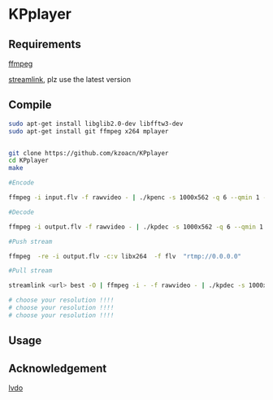 # KPplayer

## Requirements

[ffmpeg](https://ffmpeg.org/)


[streamlink](https://github.com/streamlink/streamlink), plz use the latest version


## Compile

``` bash
sudo apt-get install libglib2.0-dev libfftw3-dev
sudo apt-get install git ffmpeg x264 mplayer


git clone https://github.com/kzoacn/KPplayer
cd KPplayer
make

#Encode

ffmpeg -i input.flv -f rawvideo - | ./kpenc -s 1000x562 -q 6 --qmin 1 --qmax 4 |x264 --input-res 1000x562 --profile high --level 5.1 --tune stillimage --crf 22 --colormatrix bt709 --me dia --merange 0 -o output.mkv -

#Decode

ffmpeg -i output.flv -f rawvideo - | ./kpdec -s 1000x562 -q 6 --qmin 1 --qmax 4 | mplayer - -demuxer rawvideo -rawvideo w=1000:h=562

#Push stream

ffmpeg  -re -i output.flv -c:v libx264  -f flv  "rtmp://0.0.0.0"

#Pull stream

streamlink <url> best -O | ffmpeg -i - -f rawvideo - | ./kpdec -s 1000x562 -q 6 --qmin 1 --qmax 4 | mplayer - -demuxer rawvideo -rawvideo w=1000:h=562

# choose your resolution !!!!
# choose your resolution !!!!
# choose your resolution !!!!

```

## Usage

## Acknowledgement

[lvdo](https://github.com/m13253/lvdo)
